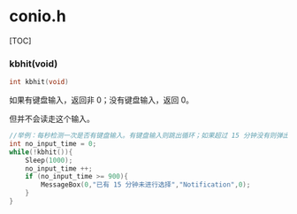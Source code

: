 # conio.h

[TOC]

### kbhit(void)

~~~c
int kbhit(void)
~~~

如果有键盘输入，返回非 0；没有键盘输入，返回 0。

但并不会读走这个输入。

```c
//举例：每秒检测一次是否有键盘输入。有键盘输入则跳出循环；如果超过 15 分钟没有则弹出提示框。
int no_input_time = 0;
while(!kbhit()){
    Sleep(1000);
    no_input_time ++;
    if (no_input_time >= 900){
        MessageBox(0,"已有 15 分钟未进行选择","Notification",0);
    }
}
```

